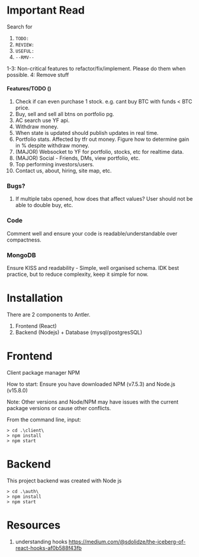 # Important Read

Search for

1. `TODO:`
2. `REVIEW:`
3. `USEFUL:`
4. `--RMV--`

1-3: Non-critical features to refactor/fix/implement. Please do them when possible.
4: Remove stuff

#### Features/TODO ()

1. Check if can even purchase 1 stock. e.g. cant buy BTC with funds < BTC price.
2. Buy, sell and sell all btns on portfolio pg.
3. AC search use YF api.
4. Withdraw money.
5. When state is updated should publish updates in real time.
6. Portfolio stats. Affected by tfr out money. Figure how to determine gain in % despite withdraw money.
7. (MAJOR) Websocket to YF for portfolio, stocks, etc for realtime data.
8. (MAJOR) Social - Friends, DMs, view portfolio, etc.
9. Top performing investors/users.
10. Contact us, about, hiring, site map, etc.

### Bugs?

1. If multiple tabs opened, how does that affect values? User should not be able to double buy, etc.

### Code

Comment well and ensure your code is readable/understandable over compactness.

### MongoDB

Ensure KISS and readability - Simple, well organised schema. IDK best practice, but to reduce complexity, keep it simple for now.

# Installation

There are 2 components to Antler.

1. Frontend (React)
2. Backend (Nodejs) + Database (mysql/postgresSQL)

# Frontend

Client package manager NPM

How to start:
Ensure you have downloaded NPM (v7.5.3) and Node.js (v15.8.0)

Note: Other versions and Node/NPM may have issues with the current package versions or cause other conflicts.

From the command line, input:

```
> cd .\client\
> npm install
> npm start
```

# Backend

This project backend was created with Node js

```
> cd .\auth\
> npm install
> npm start
```

# Resources

1. understanding hooks https://medium.com/@sdolidze/the-iceberg-of-react-hooks-af0b588f43fb
